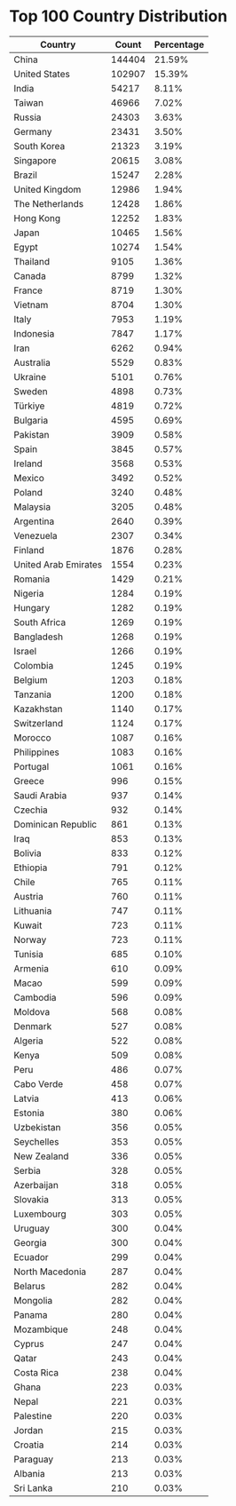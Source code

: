 # Top 100 Country Distribution
| Country | Count | Percentage |
|----|----|----|
| China | 144404 | 21.59% |
| United States | 102907 | 15.39% |
| India | 54217 | 8.11% |
| Taiwan | 46966 | 7.02% |
| Russia | 24303 | 3.63% |
| Germany | 23431 | 3.50% |
| South Korea | 21323 | 3.19% |
| Singapore | 20615 | 3.08% |
| Brazil | 15247 | 2.28% |
| United Kingdom | 12986 | 1.94% |
| The Netherlands | 12428 | 1.86% |
| Hong Kong | 12252 | 1.83% |
| Japan | 10465 | 1.56% |
| Egypt | 10274 | 1.54% |
| Thailand | 9105 | 1.36% |
| Canada | 8799 | 1.32% |
| France | 8719 | 1.30% |
| Vietnam | 8704 | 1.30% |
| Italy | 7953 | 1.19% |
| Indonesia | 7847 | 1.17% |
| Iran | 6262 | 0.94% |
| Australia | 5529 | 0.83% |
| Ukraine | 5101 | 0.76% |
| Sweden | 4898 | 0.73% |
| Türkiye | 4819 | 0.72% |
| Bulgaria | 4595 | 0.69% |
| Pakistan | 3909 | 0.58% |
| Spain | 3845 | 0.57% |
| Ireland | 3568 | 0.53% |
| Mexico | 3492 | 0.52% |
| Poland | 3240 | 0.48% |
| Malaysia | 3205 | 0.48% |
| Argentina | 2640 | 0.39% |
| Venezuela | 2307 | 0.34% |
| Finland | 1876 | 0.28% |
| United Arab Emirates | 1554 | 0.23% |
| Romania | 1429 | 0.21% |
| Nigeria | 1284 | 0.19% |
| Hungary | 1282 | 0.19% |
| South Africa | 1269 | 0.19% |
| Bangladesh | 1268 | 0.19% |
| Israel | 1266 | 0.19% |
| Colombia | 1245 | 0.19% |
| Belgium | 1203 | 0.18% |
| Tanzania | 1200 | 0.18% |
| Kazakhstan | 1140 | 0.17% |
| Switzerland | 1124 | 0.17% |
| Morocco | 1087 | 0.16% |
| Philippines | 1083 | 0.16% |
| Portugal | 1061 | 0.16% |
| Greece | 996 | 0.15% |
| Saudi Arabia | 937 | 0.14% |
| Czechia | 932 | 0.14% |
| Dominican Republic | 861 | 0.13% |
| Iraq | 853 | 0.13% |
| Bolivia | 833 | 0.12% |
| Ethiopia | 791 | 0.12% |
| Chile | 765 | 0.11% |
| Austria | 760 | 0.11% |
| Lithuania | 747 | 0.11% |
| Kuwait | 723 | 0.11% |
| Norway | 723 | 0.11% |
| Tunisia | 685 | 0.10% |
| Armenia | 610 | 0.09% |
| Macao | 599 | 0.09% |
| Cambodia | 596 | 0.09% |
| Moldova | 568 | 0.08% |
| Denmark | 527 | 0.08% |
| Algeria | 522 | 0.08% |
| Kenya | 509 | 0.08% |
| Peru | 486 | 0.07% |
| Cabo Verde | 458 | 0.07% |
| Latvia | 413 | 0.06% |
| Estonia | 380 | 0.06% |
| Uzbekistan | 356 | 0.05% |
| Seychelles | 353 | 0.05% |
| New Zealand | 336 | 0.05% |
| Serbia | 328 | 0.05% |
| Azerbaijan | 318 | 0.05% |
| Slovakia | 313 | 0.05% |
| Luxembourg | 303 | 0.05% |
| Uruguay | 300 | 0.04% |
| Georgia | 300 | 0.04% |
| Ecuador | 299 | 0.04% |
| North Macedonia | 287 | 0.04% |
| Belarus | 282 | 0.04% |
| Mongolia | 282 | 0.04% |
| Panama | 280 | 0.04% |
| Mozambique | 248 | 0.04% |
| Cyprus | 247 | 0.04% |
| Qatar | 243 | 0.04% |
| Costa Rica | 238 | 0.04% |
| Ghana | 223 | 0.03% |
| Nepal | 221 | 0.03% |
| Palestine | 220 | 0.03% |
| Jordan | 215 | 0.03% |
| Croatia | 214 | 0.03% |
| Paraguay | 213 | 0.03% |
| Albania | 213 | 0.03% |
| Sri Lanka | 210 | 0.03% |
